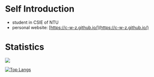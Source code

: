 # Self Introduction
- student in CSIE of NTU
- personal website: [https://c-w-z.github.io/](https://c-w-z.github.io/)

# Statistics

![](https://github-profile-summary-cards.vercel.app/api/cards/profile-details?username=C-W-Z&theme=nord_bright)

[![Top Langs](https://github-readme-stats.vercel.app/api/top-langs/?username=C-W-Z&layout=compact&theme=dark)](https://github.com/anuraghazra/github-readme-stats)

<!---
- 💞️ I’m looking to collaborate on ...
- 📫 How to reach me ...
--->

<!---
C-W-Z/C-W-Z is a ✨ special ✨ repository because its `README.md` (this file) appears on your GitHub profile.
You can click the Preview link to take a look at your changes.
--->
